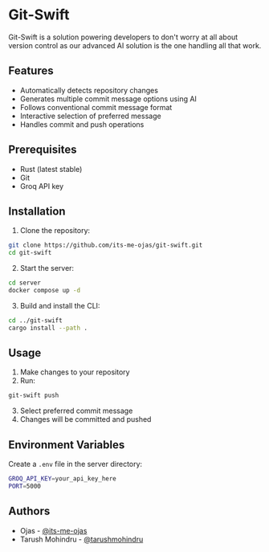 # Git-Swift

Git-Swift is a solution powering developers to don't worry at all about version control as our advanced AI solution is the one handling all that work.

## Features

- Automatically detects repository changes
- Generates multiple commit message options using AI
- Follows conventional commit message format
- Interactive selection of preferred message
- Handles commit and push operations

## Prerequisites

- Rust (latest stable)
- Git
- Groq API key

## Installation

1. Clone the repository:
```sh
git clone https://github.com/its-me-ojas/git-swift.git
cd git-swift
```

2. Start the server:
```sh
cd server
docker compose up -d
```

3. Build and install the CLI:
```sh
cd ../git-swift
cargo install --path .
```

## Usage

1. Make changes to your repository
2. Run:
```sh
git-swift push
```
3. Select preferred commit message
4. Changes will be committed and pushed

## Environment Variables

Create a `.env` file in the server directory:
```sh
GROQ_API_KEY=your_api_key_here
PORT=5000
```

## Authors

- Ojas - [@its-me-ojas](https://github.com/its-me-ojas)
- Tarush Mohindru - [@tarushmohindru](https://github.com/tarushmohindru)
